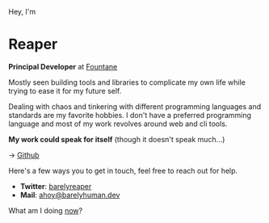 Hey, I'm <h1>Reaper</h1>

**Principal Developer** at [Fountane](https://fountane.com)

Mostly seen building tools and libraries to complicate my own life while trying
to ease it for my future self.

Dealing with chaos and tinkering with different programming languages and
standards are my favorite hobbies. I don't have a preferred programming language
and most of my work revolves around web and cli tools.

**My work could speak for itself** (though it doesn't speak much...)

&rarr; [Github](https://github.com/barelyhuman)

Here's a few ways you to get in touch, feel free to reach out for help.

- **Twitter**: [barelyreaper](https://twitter.com/barelyreaper)
- **Mail**: [ahoy@barelyhuman.dev](mailto:ahoy@barelyhuman.dev)

What am I doing [now](/now)?
